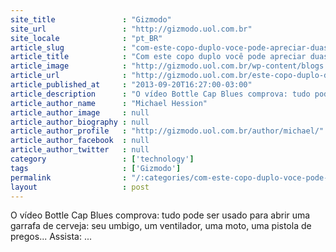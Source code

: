```yaml
---
site_title               : "Gizmodo"
site_url                 : "http://gizmodo.uol.com.br"
site_locale              : "pt_BR"
article_slug             : "com-este-copo-duplo-voce-pode-apreciar-duas-cervejas-de-uma-vez"
article_title            : "Com este copo duplo você pode apreciar duas cervejas de uma vez"
article_image            : "http://gizmodo.uol.com.br/wp-content/blogs.dir/8/files/2013/09/original3.jpg"
article_url              : "http://gizmodo.uol.com.br/este-copo-duplo-deixa-voce-apreciar-duas-cervejas-de-uma-vez/"
article_published_at     : "2013-09-20T16:27:00-03:00"
article_description      : "O vídeo Bottle Cap Blues comprova: tudo pode ser usado para abrir uma garrafa de cerveja: seu umbigo, um ventilador, uma moto, uma pistola de pregos... Assista: ..."
article_author_name      : "Michael Hession"
article_author_image     : null
article_author_biography : null
article_author_profile   : "http://gizmodo.uol.com.br/author/michael/"
article_author_facebook  : null
article_author_twitter   : null
category                 : ['technology']
tags                     : ['Gizmodo']
permalink                : "/:categories/com-este-copo-duplo-voce-pode-apreciar-duas-cervejas-de-uma-vez/"
layout                   : post
---
```


O vídeo Bottle Cap Blues comprova: tudo pode ser usado para abrir uma garrafa de cerveja: seu umbigo, um ventilador, uma moto, uma pistola de pregos... Assista: ...

